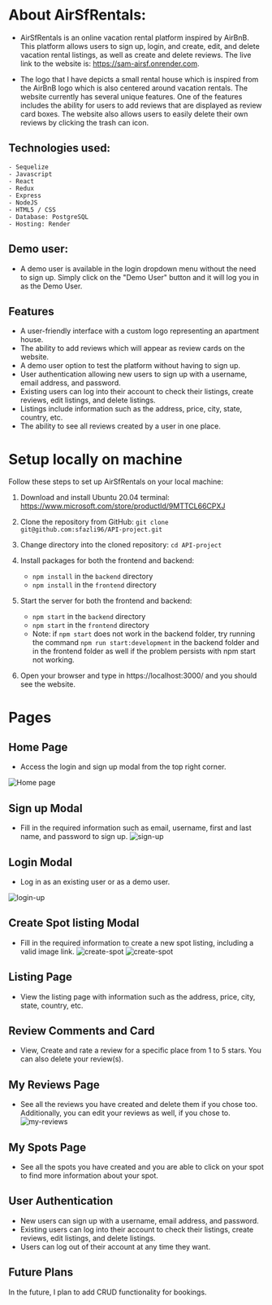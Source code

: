 # About AirSfRentals:
- AirSfRentals is an online vacation rental platform inspired by AirBnB. This platform allows users to sign up, login, and create, edit, and delete vacation rental listings, as well as create and delete reviews. The live link to the website is: https://sam-airsf.onrender.com.

- The logo that I have depicts a small rental house which is inspired from the AirBnB logo which is also centered around vacation rentals. The website currently has several unique features. One of the features  includes the ability for users to add reviews that are displayed as review card boxes. The website also allows users to easily delete their own reviews by clicking the trash can icon.

## Technologies used:
    - Sequelize
    - Javascript
    - React
    - Redux
    - Express
    - NodeJS
    - HTML5 / CSS
    - Database: PostgreSQL
    - Hosting: Render

## Demo user:
- A demo user is available in the login dropdown menu without the need to sign up. Simply click on the "Demo User" button and it will log you in as the Demo User.


## Features
* A user-friendly interface with a custom logo representing an apartment house.
* The ability to add reviews which will appear as review cards on the website.
* A demo user option to test the platform without having to sign up.
* User authentication allowing new users to sign up with a username, email address, and password.
* Existing users can log into their account to check their listings, create reviews, edit listings, and delete listings.
* Listings include information such as the address, price, city, state, country, etc.
* The ability to see all reviews created by a user in one place.

# Setup locally on machine
Follow these steps to set up AirSfRentals on your local machine:

1. Download and install Ubuntu 20.04 terminal: https://www.microsoft.com/store/productId/9MTTCL66CPXJ

2. Clone the repository from GitHub: ```git clone git@github.com:sfazli96/API-project.git```

3. Change directory into the cloned repository: ```cd API-project```

4. Install packages for both the frontend and backend:
    * ```npm install``` in the ```backend``` directory
    * ```npm install``` in the ```frontend``` directory

5. Start the server for both the frontend and backend:
    * ```npm start``` in the ```backend``` directory
    * ```npm start``` in the ```frontend``` directory
    * Note: if ```npm start``` does not work in the backend folder, try running the command ```npm run start:development``` in the backend folder and in the frontend folder as well if the problem persists with npm start not working.
6. Open your browser and type in https://localhost:3000/ and you should see the website.

# Pages

## Home Page
- Access the login and sign up modal from the top right corner.

![Home page](assets/home-page.PNG)

## Sign up Modal
- Fill in the required information such as email, username, first and last name, and password to sign up.
![sign-up](assets/sign-up.PNG)


## Login Modal
- Log in as an existing user or as a demo user.

![login-up](assets/login.PNG)

## Create Spot listing Modal
- Fill in the required information to create a new spot listing, including a valid image link.
![create-spot](assets/add-spot.PNG)
![create-spot](assets/add-spot-2.PNG)

## Listing Page
- View the listing page with information such as the address, price, city, state, country, etc.


## Review Comments and Card
- View, Create and rate a review for a specific place from 1 to 5 stars. You can also delete your review(s).


## My Reviews Page
- See all the reviews you have created and delete them if you chose too. Additionally, you can edit your reviews as well, if you chose to.
![my-reviews](assets/MyReviews.PNG)


## My Spots Page
- See all the spots you have created and you are able to click on your spot to find more information about your spot.


## User Authentication
- New users can sign up with a username, email address, and password.
- Existing users can log into their account to check their listings, create reviews, edit listings, and delete listings.
- Users can log out of their account at any time they want.

## Future Plans

In the future, I plan to add CRUD functionality for bookings.
